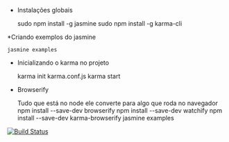 * Instalações globais

    sudo npm install -g jasmine
    sudo npm install -g karma-cli

 *Criando exemplos do jasmine

    jasmine examples

* Inicializando o karma no projeto

    karma init karma.conf.js
    karma start

* Browserify

    Tudo que está no node ele converte para algo que roda no navegador
    npm install --save-dev browserify
    npm install --save-dev watchify
    npm install --save-dev karma-browserify
jasmine examples

[![Build Status](https://travis-ci.org/filipebsouza/udemy-tdd-js.svg?branch=master)](https://travis-ci.org/filipebsouza/udemy-tdd-js)
